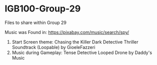 # IGB100-Group-29
Files to share within Group 29

Music was Found in: https://pixabay.com/music/search/spy/
1. Start Screen theme: Chasing the Killer Dark Detective Thriller Soundtrack (Loopable) by GioeleFazzeri
2. Music during Gameplay: Tense Detective Looped Drone by Daddy's Music